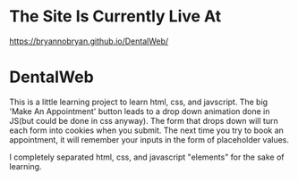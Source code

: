 # The Site Is Currently Live At
https://bryannobryan.github.io/DentalWeb/
# DentalWeb
This is a little learning project to learn html, css, and javscript.
The big 'Make An Appointment' button leads to a drop down animation done in JS(but could be done in css anyway).
The form that drops down will turn each form into cookies when you submit.
The next time you try to book an appointment, it will remember your inputs in the form of
placeholder values.

I completely separated html, css, and javascript "elements" for the sake of learning.
